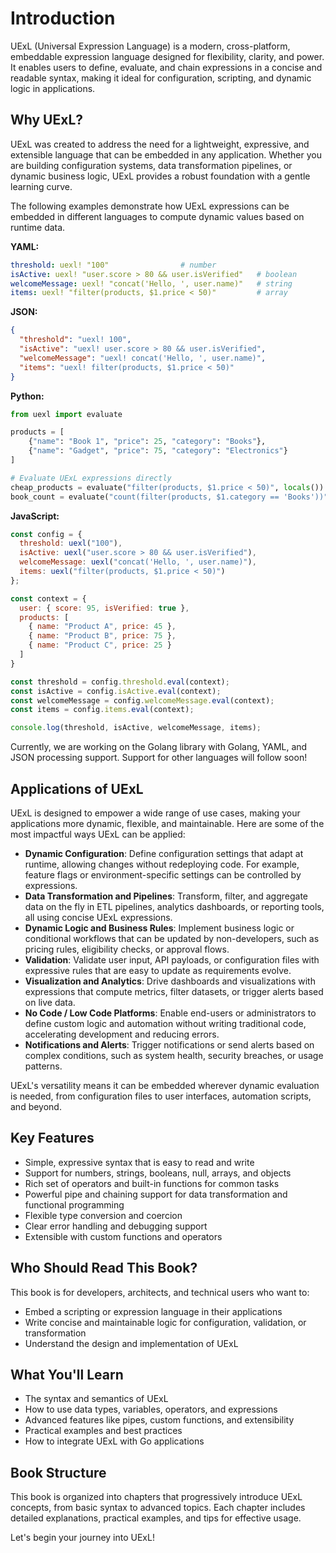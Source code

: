 # Introduction

UExL (Universal Expression Language) is a modern, cross-platform, embeddable expression language designed for flexibility, clarity, and power. It enables users to define, evaluate, and chain expressions in a concise and readable syntax, making it ideal for configuration, scripting, and dynamic logic in applications.

## Why UExL?

UExL was created to address the need for a lightweight, expressive, and extensible language that can be embedded in any application. Whether you are building configuration systems, data transformation pipelines, or dynamic business logic, UExL provides a robust foundation with a gentle learning curve.

The following examples demonstrate how UExL expressions can be embedded in different languages to compute dynamic values based on runtime data.

**YAML:**
```yaml
threshold: uexl! "100"                # number
isActive: uexl! "user.score > 80 && user.isVerified"   # boolean
welcomeMessage: uexl! "concat('Hello, ', user.name)"   # string
items: uexl! "filter(products, $1.price < 50)"         # array
```

**JSON:**
```json
{
  "threshold": "uexl! 100",
  "isActive": "uexl! user.score > 80 && user.isVerified",
  "welcomeMessage": "uexl! concat('Hello, ', user.name)",
  "items": "uexl! filter(products, $1.price < 50)"
}
```

**Python:**

```python
from uexl import evaluate

products = [
    {"name": "Book 1", "price": 25, "category": "Books"},
    {"name": "Gadget", "price": 75, "category": "Electronics"}
]

# Evaluate UExL expressions directly
cheap_products = evaluate("filter(products, $1.price < 50)", locals())
book_count = evaluate("count(filter(products, $1.category == 'Books'))", locals())
```

**JavaScript:**

```javascript
const config = {
  threshold: uexl("100"),
  isActive: uexl("user.score > 80 && user.isVerified"),
  welcomeMessage: uexl("concat('Hello, ', user.name)"),
  items: uexl("filter(products, $1.price < 50)")
};

const context = {
  user: { score: 95, isVerified: true },
  products: [
    { name: "Product A", price: 45 },
    { name: "Product B", price: 75 },
    { name: "Product C", price: 25 }
  ]
}

const threshold = config.threshold.eval(context);
const isActive = config.isActive.eval(context);
const welcomeMessage = config.welcomeMessage.eval(context);
const items = config.items.eval(context);

console.log(threshold, isActive, welcomeMessage, items);
```
Currently, we are working on the Golang library with Golang, YAML, and JSON processing support. Support for other languages will follow soon!

## Applications of UExL

UExL is designed to empower a wide range of use cases, making your applications more dynamic, flexible, and maintainable. Here are some of the most impactful ways UExL can be applied:

- **Dynamic Configuration**: Define configuration settings that adapt at runtime, allowing changes without redeploying code. For example, feature flags or environment-specific settings can be controlled by expressions.
- **Data Transformation and Pipelines**: Transform, filter, and aggregate data on the fly in ETL pipelines, analytics dashboards, or reporting tools, all using concise UExL expressions.
- **Dynamic Logic and Business Rules**: Implement business logic or conditional workflows that can be updated by non-developers, such as pricing rules, eligibility checks, or approval flows.
- **Validation**: Validate user input, API payloads, or configuration files with expressive rules that are easy to update as requirements evolve.
- **Visualization and Analytics**: Drive dashboards and visualizations with expressions that compute metrics, filter datasets, or trigger alerts based on live data.
- **No Code / Low Code Platforms**: Enable end-users or administrators to define custom logic and automation without writing traditional code, accelerating development and reducing errors.
- **Notifications and Alerts**: Trigger notifications or send alerts based on complex conditions, such as system health, security breaches, or usage patterns.

UExL's versatility means it can be embedded wherever dynamic evaluation is needed, from configuration files to user interfaces, automation scripts, and beyond.

## Key Features
- Simple, expressive syntax that is easy to read and write
- Support for numbers, strings, booleans, null, arrays, and objects
- Rich set of operators and built-in functions for common tasks
- Powerful pipe and chaining support for data transformation and functional programming
- Flexible type conversion and coercion
- Clear error handling and debugging support
- Extensible with custom functions and operators

## Who Should Read This Book?
This book is for developers, architects, and technical users who want to:
- Embed a scripting or expression language in their applications
- Write concise and maintainable logic for configuration, validation, or transformation
- Understand the design and implementation of UExL

## What You'll Learn
- The syntax and semantics of UExL
- How to use data types, variables, operators, and expressions
- Advanced features like pipes, custom functions, and extensibility
- Practical examples and best practices
- How to integrate UExL with Go applications

## Book Structure
This book is organized into chapters that progressively introduce UExL concepts, from basic syntax to advanced topics. Each chapter includes detailed explanations, practical examples, and tips for effective usage.

Let's begin your journey into UExL!
